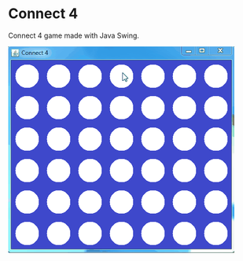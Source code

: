 # Connect 4
Connect 4 game made with Java Swing.  
  
![Demo](https://github.com/TomsonBoylett/Connect-4/raw/master/demo.gif)
